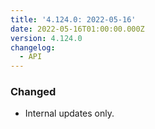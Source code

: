 ```yaml
---
title: '4.124.0: 2022-05-16'
date: 2022-05-16T01:00:00.000Z
version: 4.124.0
changelog:
  - API
---
```


### Changed

* Internal updates only.
